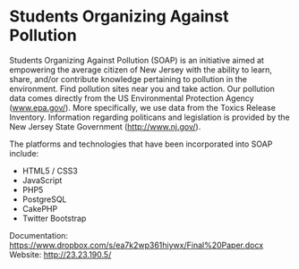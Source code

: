 Students Organizing Against Pollution
=====================================

Students Organizing Against Pollution (SOAP) is an initiative aimed at empowering the average citizen of New Jersey with the ability to learn, share, and/or contribute knowledge pertaining to pollution in the environment. Find pollution sites near you and take action. Our pollution data comes directly from the US Environmental Protection Agency (www.epa.gov/). More specifically, we use data from the Toxics Release Inventory. Information regarding politicans and legislation is provided by the New Jersey State Government (http://www.nj.gov/).

The platforms and technologies that have been incorporated into SOAP include:
- HTML5 / CSS3
- JavaScript
- PHP5
- PostgreSQL
- CakePHP
- Twitter Bootstrap

Documentation: https://www.dropbox.com/s/ea7k2wp361hiywx/Final%20Paper.docx
Website: http://23.23.190.5/
